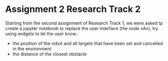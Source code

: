 # Assignment 2 Research Track 2 
Starting from the second assignment of Research Track 1, we were asked tp create a jupyter notebook to replace the user interface (the node «A»), try using widgets to let the user know :
- the position of the robot and all targets that have been set and cancelled in the environment
- the distance of the closest obstacle
